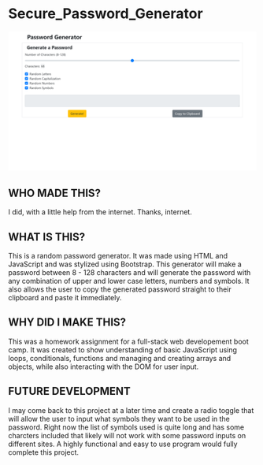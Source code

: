 # Secure_Password_Generator

![alt text](https://github.com/tarthurf/Secure_Password_Generator/blob/master/tarthurf.github.io_Secure_Password_Generator_.png?raw=true)
## WHO MADE THIS?

I did, with a little help from the internet. Thanks, internet.

## WHAT IS THIS?

This is a random password generator. It was made using HTML and JavaScript and was stylized using Bootstrap. This generator will make a password between 8 - 128 characters and will generate the password with any combination of upper and lower case letters, numbers and symbols. It also allows the user to copy the generated password straight to their clipboard and paste it immediately.

## WHY DID I MAKE THIS?

This was a homework assignment for a full-stack web developement boot camp. It was created to show understanding of basic JavaScript using loops, conditionals, functions and managing and creating arrays and objects, while also interacting with the DOM for user input.

## FUTURE DEVELOPMENT

I may come back to this project at a later time and create a radio toggle that will allow the user to input what symbols they want to be used in the password. Right now the list of symbols used is quite long and has some charcters included that likely will not work with some password inputs on different sites. A highly functional and easy to use program would fully complete this project.
